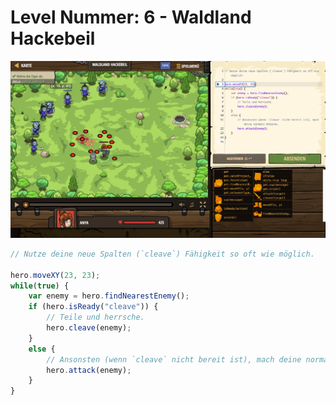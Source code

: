 # Level Nummer: 6 - Waldland Hackebeil

![Screenshot of the level](welt2-level6.png)

```js
// Nutze deine neue Spalten (`cleave`) Fähigkeit so oft wie möglich.

hero.moveXY(23, 23);
while(true) {
    var enemy = hero.findNearestEnemy();
    if (hero.isReady("cleave")) {
        // Teile und herrsche.
        hero.cleave(enemy);
    }
    else {
        // Ansonsten (wenn `cleave` nicht bereit ist), mach deine normale Attacke.
        hero.attack(enemy);
    }
}
```